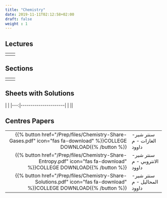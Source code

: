 ```yaml
---
title: "Chemistry"
date: 2019-11-11T02:12:58+02:00
draft: false
weight : 1
---
```



## Lectures



|  | |
|---:|----------------------|
| || 





## Sections

|  | |
|---:|----------------------|
| || 

## Sheets with Solutions

  | |
|---:|----------------------|
| || 

## Centres Papers 

|  | |
|---:|----------------------|
| {{% button href="/Prep/files/Chemistry-Share-Gases.pdf" icon="fas fa-download" %}}COLLEGE DOWNLOAD{{% /button %}} | سنتر شير- الغازات - م داوود|
| {{% button href="/Prep/files/Chemistry-Share-Entropy.pdf" icon="fas fa-download" %}}COLLEGE DOWNLOAD{{% /button %}} | سنتر شير- الانتروبي - م داوود|
| {{% button href="/Prep/files/Chemistry-Share-Solutions.pdf" icon="fas fa-download" %}}COLLEGE DOWNLOAD{{% /button %}} | سنتر شير- المحاليل - م داوود|

